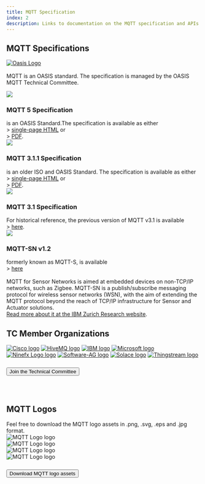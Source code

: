 ```yaml
---
title: MQTT Specification
index: 2
description: Links to documentation on the MQTT specification and APIs. High quality MQTT logo download.
---
```


<section class="content-floating">
<h1>MQTT Specifications</h1>

<a href="https://www.oasis-open.org/committees/tc_home.php?wg_abbrev=mqtt"><img src="{{ 'assets/img/oasis-logo.png' | relative_url }}" alt="Oasis Logo" title="Oasis"></a><br/><br/>
MQTT is an OASIS standard. The specification is managed by the OASIS MQTT Technical Committee.

<section id="mqtt-specs">
   <article>
      <div class="spec-hl"> 
         <img src="{{ 'assets/img/mqtt-logo.svg' | relative_url }}" class="specs-logo"><h3>MQTT 5 Specification</h3>
      </div>
      is an OASIS Standard.The specification is available as either<br/>
      &gt; <a href="https://docs.oasis-open.org/mqtt/mqtt/v5.0/mqtt-v5.0.html">single-page HTML</a> or<br/> 
      &gt; <a href="https://docs.oasis-open.org/mqtt/mqtt/v5.0/mqtt-v5.0.pdf">PDF</a>.
   </article>
   <article>
      <div class="spec-hl"> 
         <img src="{{ 'assets/img/mqtt-logo.svg' | relative_url }}" class="specs-logo"><h3>MQTT 3.1.1 Specification</h3>
      </div>
      is an older ISO and OASIS Standard. The specification is available as either<br/>
      &gt; <a href="http://docs.oasis-open.org/mqtt/mqtt/v3.1.1/os/mqtt-v3.1.1-os.html">single-page HTML</a> or<br/> 
      &gt; <a href="http://docs.oasis-open.org/mqtt/mqtt/v3.1.1/os/mqtt-v3.1.1-os.pdf">PDF</a>.<br/>
   </article>
   <article>
      <div class="spec-hl"> 
         <img src="{{ 'assets/img/mqtt-logo.svg' | relative_url }}" class="specs-logo"><h3>MQTT 3.1 Specification</h3>
      </div>
      For historical reference, the previous version of MQTT v3.1 is available<br/> 
      &gt; <a href="http://www.ibm.com/developerworks/webservices/library/ws-mqtt/index.html">here</a>.
   </article>
   <article>
      <div class="spec-hl"> 
         <img src="{{ 'assets/img/mqtt-logo.svg' | relative_url }}" class="specs-logo"><h3>MQTT-SN v1.2</h3>
      </div>
      formerly known as MQTT-S, is available<br/>
      &gt; <a href="https://www.oasis-open.org/committees/document.php?document_id=66091&wg_abbrev=mqtt">here</a>
      <br/><br/>
      MQTT for Sensor Networks is aimed at embedded devices on non-TCP/IP networks, such as Zigbee. MQTT-SN is a publish/subscribe messaging protocol for wireless sensor networks (WSN), with the aim of extending the MQTT protocol beyond the reach of TCP/IP infrastructure for Sensor and Actuator solutions.<br/>
      <a href="http://www.zurich.ibm.com/sys/energy/middleware.html">Read more about it at the IBM Zurich Research website</a>.
   </article>
</section>
</section>

<section class="technical-committee">
   <div class="floating-right">
   <h2>TC Member Organizations</h2>
   <div id="tc-members">
         <a href="https://www.cisco.com/" target="_blank"><img src=" {{ 'assets/img/tc-cisco.png' | relative_url }}" class="tc-logo" alt="Cisco logo" title="Cisco"></a>
         <a href="https://www.hivemq.com" target="_blank" ><img src=" {{ 'assets/img/tc-hivemq.png' | relative_url }}" class="tc-logo" alt="HiveMQ logo" title="HiveMQ"></a>
         <a href="https://www.ibm.com" target="_blank"><img src=" {{ 'assets/img/tc-ibm.png' | relative_url }}" class="tc-logo" alt="IBM logo" title="IBM"></a>
         <a href="https://www.microsoft.com" target="_blank"><img src=" {{ 'assets/img/tc-microsoft.png' | relative_url }}" class="tc-logo" alt="Microsoft logo" title="Microsoft"></a>
         <a href="https://www.ninefx.com" target="_blank"><img src=" {{ 'assets/img/tc-ninefx.png' | relative_url }}" class="tc-logo" alt="Ninefx Logo logo" title="Ninefx"></a>
         <a href="https://www.softwareag.com/" target="_blank"><img src=" {{ 'assets/img/tc-software-ag.png' | relative_url }}" class="tc-logo" alt="Software-AG logo" title="Software-AG"></a>
         <a href="https://www.solace.com/" target="_blank"><img src=" {{ 'assets/img/tc-solace.png' | relative_url }}" class="tc-logo" alt="Solace logo" title="Solace"></a>
         <a href="https://thingstream.io/" target="_blank"><img src=" {{ 'assets/img/tc-thingstream.png' | relative_url }}" class="tc-logo" alt="Thingstream logo" title="Thingstream"></a>
   </div>
         <a href="https://www.oasis-open.org/committees/tc_home.php?wg_abbrev=mqtt"><button class="major-cta major-cta-orange" style="margin: 25px 0;">Join the Technical Committee</button></a>
   </div>
</section>

<section  class="floating-right" style="margin-top: 50px;">
   <h2>MQTT Logos</h2>
   Feel free to download the MQTT logo assets in .png, .svg, .eps and .jpg format.
   <div id="mqtt-logos">
      <div class="logo-container hor"><img src=" {{ 'assets/img/mqtt-logo.svg' | relative_url }}" class="mqtt-logo" alt="MQTT Logo logo" title="Cisco"></div>
      <div class="logo-container black hor"><img src=" {{ 'assets/img/mqtt-hor-neg.svg' | relative_url }}" class="mqtt-logo" alt="MQTT Logo logo" title="Cisco"></div>
      <div class="logo-container ver"><img src=" {{ 'assets/img/mqtt-ver.svg' | relative_url }}" class="mqtt-logo" alt="MQTT Logo logo" title="Cisco"></div>
      <div class="logo-container black ver"><img src=" {{ 'assets/img/mqtt-ver-neg.svg' | relative_url }}" class="mqtt-logo" alt="MQTT Logo logo" title="Cisco"></div>
   </div>
   <div >
   <a href="{{ 'assets/downloads/mqtt-logo-assets.zip' | relative_url }}"><button class="major-cta major-cta-orange" style="margin: 25px 0;">Download MQTT logo assets</button></a>
   </div>
</section>

